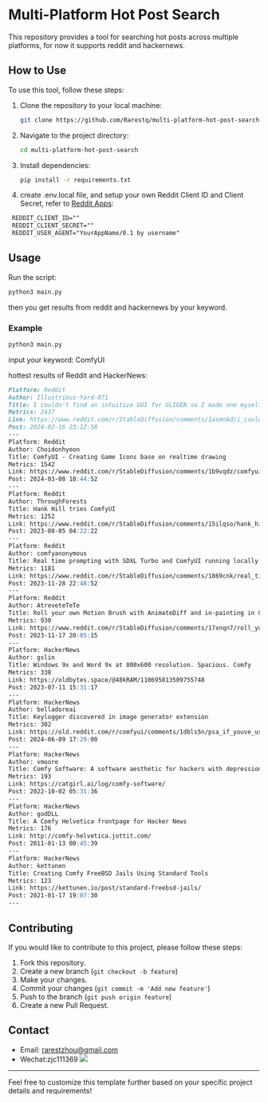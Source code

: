 # Multi-Platform Hot Post Search

This repository provides a tool for searching hot posts across multiple platforms, for now it supports reddit and hackernews.

## How to Use

To use this tool, follow these steps:

1. Clone the repository to your local machine:

   ```bash
   git clone https://github.com/Rarestq/multi-platform-hot-post-search.git
   ```

2. Navigate to the project directory:

   ```bash
   cd multi-platform-hot-post-search
   ```

3. Install dependencies:

   ```bash
   pip install -r requirements.txt
   ```
4. create .env.local file, and setup your own Reddit Client ID and Client Secret, refer to [Reddit Apps](https://www.reddit.com/prefs/apps/):
  
  ```markdown
   REDDIT_CLIENT_ID=""
   REDDIT_CLIENT_SECRET=""
   REDDIT_USER_AGENT="YourAppName/0.1 by username"
   ```

## Usage

Run the script:

   ```bash
   python3 main.py
   ```
then you get results from reddit and hackernews by your keyword.

### Example

```bash
python3 main.py
```
input your keyword: ComfyUI

hottest results of Reddit and HackerNews:
```markdown
Platform: Reddit
Author: Illustrious-Yard-871
Title: I couldn't find an intuitive GUI for GLIGEN so I made one myself. It uses ComfyUI in the backend
Metrics: 2437
Link: https://www.reddit.com/r/StableDiffusion/comments/1asmn6d/i_couldnt_find_an_intuitive_gui_for_gligen_so_i/
Post: 2024-02-16 23:12:58
---
Platform: Reddit
Author: Choidonhyeon
Title: ComfyUI - Creating Game Icons base on realtime drawing
Metrics: 1542
Link: https://www.reddit.com/r/StableDiffusion/comments/1b9vqdz/comfyui_creating_game_icons_base_on_realtime/
Post: 2024-03-08 18:44:52
---
Platform: Reddit
Author: ThroughForests
Title: Hank Hill tries ComfyUI
Metrics: 1252
Link: https://www.reddit.com/r/StableDiffusion/comments/15ilqso/hank_hill_tries_comfyui/
Post: 2023-08-05 04:22:22
---
Platform: Reddit
Author: comfyanonymous
Title: Real time prompting with SDXL Turbo and ComfyUI running locally
Metrics: 1181
Link: https://www.reddit.com/r/StableDiffusion/comments/1869cnk/real_time_prompting_with_sdxl_turbo_and_comfyui/
Post: 2023-11-28 22:48:52
---
Platform: Reddit
Author: AtreveteTeTe
Title: Roll your own Motion Brush with AnimateDiff and in-painting in ComfyUI
Metrics: 930
Link: https://www.reddit.com/r/StableDiffusion/comments/17xnqn7/roll_your_own_motion_brush_with_animatediff_and/
Post: 2023-11-17 20:05:15
---
Platform: HackerNews
Author: gslin
Title: Windows 9x and Word 9x at 800x600 resolution. Spacious. Comfy
Metrics: 338
Link: https://oldbytes.space/@48kRAM/110695813509755748
Post: 2023-07-11 15:31:17
---
Platform: HackerNews
Author: belladoreai
Title: Keylogger discovered in image generator extension
Metrics: 302
Link: https://old.reddit.com/r/comfyui/comments/1dbls5n/psa_if_youve_used_the_comfyui_llmvision_node_from/
Post: 2024-06-09 17:29:00
---
Platform: HackerNews
Author: vmoore
Title: Comfy Software: A software aesthetic for hackers with depression
Metrics: 193
Link: https://catgirl.ai/log/comfy-software/
Post: 2022-10-02 05:31:36
---
Platform: HackerNews
Author: godDLL
Title: A Comfy Helvetica frontpage for Hacker News
Metrics: 176
Link: http://comfy-helvetica.jottit.com/
Post: 2011-01-13 00:45:39
---
Platform: HackerNews
Author: kettunen
Title: Creating Comfy FreeBSD Jails Using Standard Tools
Metrics: 123
Link: https://kettunen.io/post/standard-freebsd-jails/
Post: 2021-01-17 19:07:30
---
```

## Contributing

If you would like to contribute to this project, please follow these steps:

1. Fork this repository.
2. Create a new branch (`git checkout -b feature`)
3. Make your changes.
4. Commit your changes (`git commit -m 'Add new feature'`)
5. Push to the branch (`git push origin feature`)
6. Create a new Pull Request.

## Contact
- Email: rarestzhou@gmail.com
- Wechat:zjc111369
![](https://mmbiz.qpic.cn/mmbiz_jpg/KhD0fibB4GCDFlkCNLH5B7xiaIlGSWFSbXEtCYRJQ7fzsvb447XhJm35pkgjN75e0IfAbIBp5hdfl15ke3VJkdog/640?wx_fmt=jpeg)

---

Feel free to customize this template further based on your specific project details and requirements!
